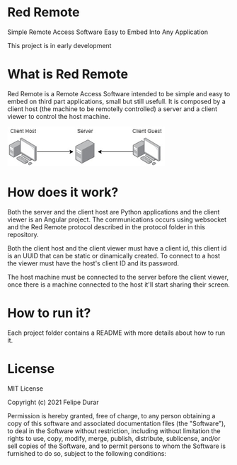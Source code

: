 # Red Remote
Simple Remote Access Software Easy to Embed Into Any Application

This project is in early development

# What is Red Remote
Red Remote is a Remote Access Software intended to be simple and easy to embed on third part applications, small but still usefull. It is composed by a client host (the machine to be remotelly controlled) a server and a client viewer to control the host machine.

![alt text](images/diagram.jpg)

# How does it work?
Both the server and the client host are Python applications and the client viewer is an Angular project. The communications occurs using websocket and the Red Remote protocol described in the protocol folder in this repository.

Both the client host and the client viewer must have a client id, this client id is an UUID that can be static or dinamically created. To connect to a host the viewer must have the host's client ID and its password.

The host machine must be connected to the server before the client viewer, once there is a machine connected to the host it'll start sharing their screen.


# How to run it?
Each project folder contains a README with more details about how to run it.

# License
MIT License

Copyright (c) 2021 Felipe Durar

Permission is hereby granted, free of charge, to any person obtaining a copy
of this software and associated documentation files (the "Software"), to deal
in the Software without restriction, including without limitation the rights
to use, copy, modify, merge, publish, distribute, sublicense, and/or sell
copies of the Software, and to permit persons to whom the Software is
furnished to do so, subject to the following conditions:
